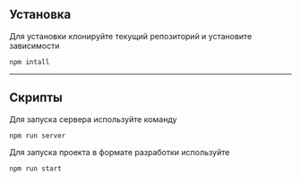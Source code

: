 ## Установка

Для установки клонируйте текущий репозиторий и установите зависимости
```
npm intall
```
---
## Скрипты

Для запуска сервера используйте команду
```
npm run server
```
Для запуска проекта в формате разработки используйте
```
npm run start
```
